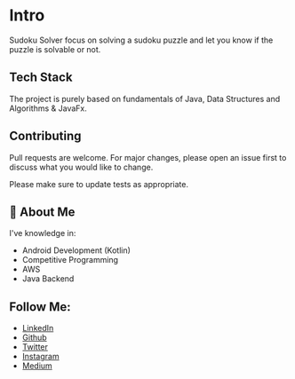 # Intro

Sudoku Solver focus on solving a sudoku puzzle and let you know if the puzzle is solvable or not.

## Tech Stack

The project is purely based on fundamentals of Java, Data Structures and Algorithms & JavaFx.

## Contributing
Pull requests are welcome. For major changes, please open an issue first to discuss what you would like to change.

Please make sure to update tests as appropriate.

## 🚀 About Me
I've knowledge in:
- Android Development (Kotlin)
- Competitive Programming
- AWS
- Java Backend

## Follow Me:

- [LinkedIn](https://www.linkedin.com/in/anvit-dubey-b0a205200/)
- [Github](https://github.com/anvbey)
- [Twitter](https://twitter.com/anvitgoga)
- [Instagram](https://www.instagram.com/dubeyji_29/)
- [Medium](https://medium.com/@anvitgogoa)
